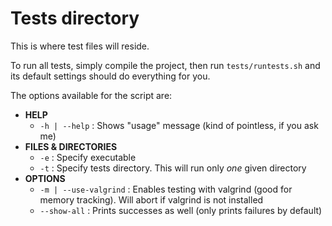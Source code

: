# Tests directory

This is where test files will reside.

To run all tests, simply compile the project, then run `tests/runtests.sh`
and its default settings should do everything for you.

The options available for the script are:
* **HELP**
	* `-h | --help` : Shows "usage" message (kind of pointless, if you ask me)
* **FILES & DIRECTORIES**
	* `-e` : Specify executable
	* `-t` : Specify tests directory. This will run only *one* given directory
* **OPTIONS**
	* `-m | --use-valgrind` : Enables testing with valgrind (good for memory tracking).
	Will abort if valgrind is not installed
	* `--show-all` : Prints successes as well (only prints failures by default)
